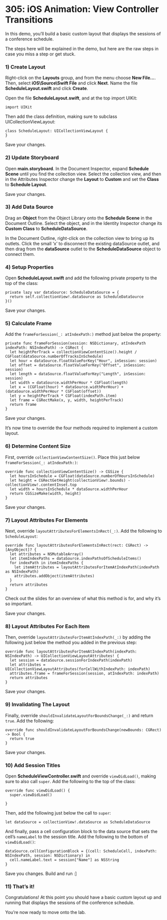 # 305: iOS Animation: View Controller Transitions

In this demo, you’ll build a basic custom layout that displays the sessions of a conference schedule.

The steps here will be explained in the demo, but here are the raw steps in case you miss a step or get stuck.

### 1) Create Layout

Right-click on the **Layouts** group, and from the menu choose **New File...**. Then, select **iOS\Source\Swift File** and click **Next**. Name the file **ScheduleLayout.swift** and click **Create**. 

Open the file **ScheduleLayout.swift**, and at the top import UIKit:

	import UIKit

Then add the class definition, making sure to subclass UICollectionViewLayout:

	class ScheduleLayout: UICollectionViewLayout {
	}

Save your changes.

### 2) Update Storyboard

Open **main.storyboard**. In the Document Inspector, expand **Schedule Scene** until you find the collection view. Select the collection view, and then in the Attributes Inspector change the **Layout** to **Custom** and set the **Class** to **Schedule Layout**.

Save your changes.

### 3) Add Data Source

Drag an **Object** from the Object Library onto the **Schedule Scene** in the Document Outline. Select the object, and in the Identity Inspector change its **Custom Class** to **ScheduleDataSource**.

In the Document Outline, right-click on the collection view to bring up its outlets. Click the small ‘x’ to disconnect the existing dataSource outlet, and then drag from the **dataSource** outlet to the **ScheduleDataSource** object to connect them.

### 4) Setup Properties

Open **ScheduleLayout.swift** and add the following private property to the top of the class:

	private lazy var dataSource: ScheduleDataSource = {
	  return self.collectionView!.dataSource as ScheduleDataSource
	}()

Save your changes.

### 5) Calculate Frame

Add the `frameForSession(_: atIndexPath:)` method just below the property:

	private func frameForSession(session: NSDictionary, atIndexPath indexPath: NSIndexPath) -> CGRect {
	  let heightPerTrack = collectionViewContentSize().height / CGFloat(dataSource.numberOfTracksInSchedule)
	  let hour = dataSource.floatValueForKey("Hour", inSession: session)
	  let offset = dataSource.floatValueForKey("Offset", inSession: session)
	  let length = dataSource.floatValueForKey("Length", inSession: session)
	  let width = dataSource.widthPerHour * CGFloat(length)
	  let x = (CGFloat(hour) * dataSource.widthPerHour) + (dataSource.widthPerHour * CGFloat(offset))
	  let y = heightPerTrack * CGFloat(indexPath.item)
	  let frame = CGRectMake(x, y, width, heightPerTrack)
	  return frame
	}

Save your changes.

It’s now time to override the four methods required to implement a custom layout.

### 6) Determine Content Size

First, override `collectionViewContentSize()`. Place this just below `frameForSession(_: atIndexPath:)`:

	override func collectionViewContentSize() -> CGSize {
	  let hoursInSchedule = CGFloat(dataSource.numberOfHoursInSchedule)
	  let height = CGRectGetHeight(collectionView!.bounds) - collectionView!.contentInset.top
	  let width = hoursInSchedule * dataSource.widthPerHour
	  return CGSizeMake(width, height)
	}

Save your changes.

### 7) Layout Attributes For Elements

Next, override `layoutAttributesForElementsInRect(_:)`. Add the following to `ScheduleLayout`:

	override func layoutAttributesForElementsInRect(rect: CGRect) -> [AnyObject]? {
	  let attributes = NSMutableArray()
	  let itemIndexPaths = dataSource.indexPathsOfScheduleItems()
	  for indexPath in itemIndexPaths {
	    let itemAttributes = layoutAttributesForItemAtIndexPath(indexPath as NSIndexPath)
	    attributes.addObject(itemAttributes)
	  }
	  return attributes
	}

Check out the slides for an overview of what this method is for, and why it’s so important.

Save your changes.

### 8) Layout Attributes For Each Item

Then, override `layoutAttributesForItemAtIndexPath(_:)` by adding the following just below the method you added in the previous step:

	override func layoutAttributesForItemAtIndexPath(indexPath: NSIndexPath) -> UICollectionViewLayoutAttributes! {
	  let session = dataSource.sessionForIndexPath(indexPath)
	  let attributes = UICollectionViewLayoutAttributes(forCellWithIndexPath: indexPath)
	  attributes.frame = frameForSession(session, atIndexPath: indexPath)
	  return attributes
	}

Save your changes.

### 9) Invalidating The Layout

Finally, override `shouldInvalidateLayoutForBoundsChange(_:)` and return `true`. Add the following:

	override func shouldInvalidateLayoutForBoundsChange(newBounds: CGRect) -> Bool {
	  return true
	}

Save your changes.

### 10) Add Session Titles

Open **ScheduleViewController.swift** and override `viewDidLoad()`, making sure to also call `super`. Add the following to the top of the class:

	override func viewDidLoad() {
	  super.viewDidLoad()
	
	}

Then, add the following just below the call to `super`:

	let dataSource = collectionView!.dataSource as ScheduleDataSource

And finally, pass a cell configuration block to the data source that sets the cell’s `nameLabel` to the session title. Add the following to the bottom of `viewDidLoad()`:

	dataSource.cellConfigurationBlock = {(cell: ScheduleCell, indexPath: NSIndexPath, session: NSDictionary) in
	  cell.nameLabel.text = session["Name"] as NSString
	}

Save you changes. Build and run :]

### 11) That’s it!

Congratulations! At this point you should have a basic custom layout up and running that displays the sessions of the conference schedule.

You’re now ready to move onto the lab.